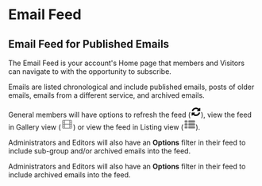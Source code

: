 # Email Feed

<span id="gv-4feed-1feedIntro"></span>
## Email Feed for Published Emails

The Email Feed is your account's Home page that members and Visitors
can navigate to with the opportunity to subscribe.  

Emails are listed 
chronological and include published emails, posts of older emails, emails from a different service, and archived emails.

General members will have options to refresh the feed (<img src="/docimages/refresh-feed-icon.png" height="22">), view the feed in Gallery view (<img src="/docimages/gallery-view-feed-icon.png" height="22">) or view the feed in Listing view (<img src="/docimages/listing-view-icon.png" height="22">).

<span class="sub g4s">

Administrators and Editors will also have an **Options** filter in their feed to include sub-group and/or archived emails into the feed.

</span> <!-- sub g4s -->

<span class="free">
  
Administrators and Editors will also have an **Options** filter in their feed to include archived emails into the feed.

</span> <!-- free -->

